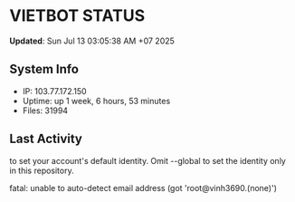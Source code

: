 # VIETBOT STATUS
**Updated**: Sun Jul 13 03:05:38 AM +07 2025

## System Info
- IP: 103.77.172.150
- Uptime: up 1 week, 6 hours, 53 minutes
- Files: 31994

## Last Activity

to set your account's default identity.
Omit --global to set the identity only in this repository.

fatal: unable to auto-detect email address (got 'root@vinh3690.(none)')
